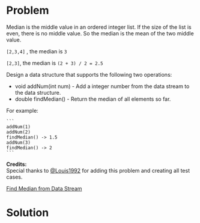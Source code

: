 
# Problem

Median is the middle value in an ordered integer list. If the size of the list
is even, there is no middle value. So the median is the mean of the two middle
value.

`[2,3,4]` , the median is `3`

`[2,3]`, the median is `(2 + 3) / 2 = 2.5`

Design a data structure that supports the following two operations:

  * void addNum(int num) - Add a integer number from the data stream to the data structure.
  * double findMedian() - Return the median of all elements so far.

For example:

    ```
    addNum(1)
    addNum(2)
    findMedian() -> 1.5
    addNum(3) 
    findMedian() -> 2
    ```

**Credits:**  
Special thanks to [@Louis1992](https://leetcode.com/discuss/user/Louis1992)
for adding this problem and creating all test cases.



[Find Median from Data Stream](https://leetcode.com/problems/find-median-from-data-stream)

# Solution



